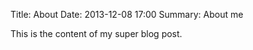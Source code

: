 Title: About 
Date: 2013-12-08 17:00 
Summary: About me 

This is the content of my super blog post.
